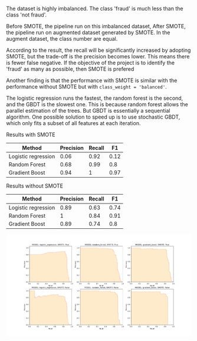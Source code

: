 The dataset is highly imbalanced. The class 'fraud' is much less than the class 'not fraud'.

Before SMOTE, the pipeline run on this imbalanced dataset, 
After SMOTE, the pipeline run on augmented dataset generated by SMOTE. In the augment dataset, the class number are equal.

According to the result, the recall will be significantly increased by adopting SMOTE, but the trade-off is the precision becomes lower. This means there is fewer false negative. If the objective of the project is to identify the 'fraud' as many as possible, then SMOTE is prefered

Another finding is that the performance with SMOTE is similar with the performance without SMOTE but with `class_weight = 'balanced'`. 

The logistic regression runs the fastest, the random forest is the second, and the GBDT is the slowest one.  This is because random forest allows the parallel estimation of the trees. But GBDT is essentially a sequential algorithm. One possible solution to speed up is to use stochastic GBDT, which only fits a subset of all features at each iteration.


Results with SMOTE


| Method | Precision| Recall | F1 |
| ----------- | ----------- | ----------- | ----------- |
| Logistic regression | 0.06 | 0.92 | 0.12 |
| Random Forest | 0.68 | 0.99 | 0.8 |
| Gradient Boost | 0.94 | 1 | 0.97 |


Results without SMOTE

| Method | Precision| Recall | F1 |
| ----------- | ----------- | ----------- | ----------- |
| Logistic regression | 0.89 | 0.63 | 0.74 |
| Random Forest | 1 | 0.84 | 0.91 |
| Gradient Boost | 0.89 | 0.74 | 0.8 |

![Precision-Recall-Curve](precision-recall-curve.png)
